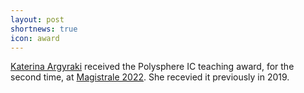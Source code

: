 ```yaml
---
layout: post
shortnews: true
icon: award
---
```

[Katerina Argyraki](https://people.epfl.ch/katerina.argyraki) received the Polysphere IC teaching award, for the second time, at [Magistrale 2022](https://youtu.be/BfzwSkG_u-0?t=5546). She recevied it previously in 2019.

